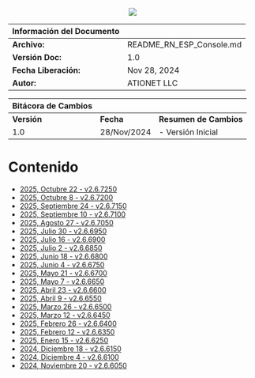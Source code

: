 <p align="center">
  <img src="https://github.com/Ationet/ationetdocs/raw/master/Content/Images/ATIOnetLogo_250x70.png" />
</p>

|**Información del Documento**||
|--- |--- |
|**Archivo:**|README_RN_ESP_Console.md|
|**Versión Doc:**|1.0|
|**Fecha Liberación:**|Nov 28, 2024|
|**Autor:**|ATIONET LLC|

|**Bitácora de Cambios**|||
|--- |--- |--- |
|**Versión**|**Fecha**|**Resumen de Cambios**|
|1.0|28/Nov/2024|- Versión Inicial


# Contenido

- [2025, Octubre 22 - v2.6.7250](/ATIONET-Console/v2.6.7250_ES.md)
- [2025, Octubre 8 - v2.6.7200](/ATIONET-Console/v2.6.7200_ES.md)
- [2025, Septiembre 24 - v2.6.7150](/ATIONET-Console/v2.6.7150_ES.md)
- [2025, Septiembre 10 - v2.6.7100](/ATIONET-Console/v2.6.7100_ES.md)
- [2025, Agosto 27 - v2.6.7050](/ATIONET-Console/v2.6.7050_ES.md)
- [2025, Julio 30 - v2.6.6950](/ATIONET-Console/v2.6.6950_ES.md)
- [2025, Julio 16 - v2.6.6900](/ATIONET-Console/v2.6.6900_ES.md)
- [2025, Julio 2 - v2.6.6850](/ATIONET-Console/v2.6.6850_ES.md)
- [2025, Junio 18 - v2.6.6800](/ATIONET-Console/v2.6.6800_ES.md)
- [2025, Junio 4 - v2.6.6750](/ATIONET-Console/v2.6.6750_ES.md)
- [2025, Mayo 21 - v2.6.6700](/ATIONET-Console/v2.6.6700_ES.md)
- [2025, Mayo 7 - v2.6.6650](/ATIONET-Console/v2.6.6650_ES.md)
- [2025, Abril 23 - v2.6.6600](/ATIONET-Console/Create%20v2.6.6600_ES.md)
- [2025, Abril 9 - v2.6.6550](/ATIONET-Console/v2.6.6550_ES.md)
- [2025, Marzo 26 - v2.6.6500](/ATIONET-Console/v2.6.6500_ES.md)
- [2025, Marzo 12 - v2.6.6450](/ATIONET-Console/v2.6.6450_ES.md)
- [2025, Febrero 26 - v2.6.6400](/ATIONET-Console/v2.6.6400_ES.md)
- [2025, Febrero 12 - v2.6.6350](/ATIONET-Console/v2.6.6350_ES.md)
- [2025, Enero 15 - v2.6.6250](/ATIONET-Console/v2.6.6250_ES.md)
- [2024, Diciembre 18 - v2.6.6150](20241218_ESP.md)
- [2024, Diciembre 4 - v2.6.6100](20241204_ESP.md)
- [2024, Noviembre 20 - v2.6.6050](20241120_ESP.md)
